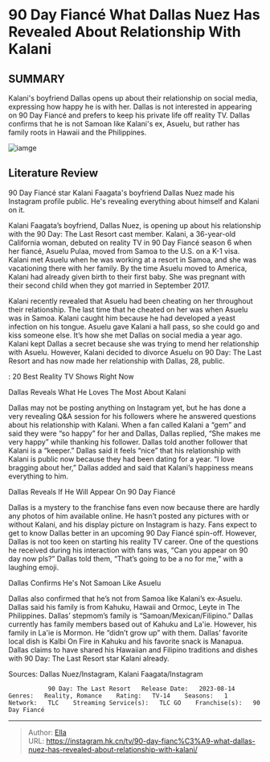 # 90 Day Fiancé What Dallas Nuez Has Revealed About Relationship With Kalani


## SUMMARY 



  Kalani&#39;s boyfriend Dallas opens up about their relationship on social media, expressing how happy he is with her.   Dallas is not interested in appearing on 90 Day Fiancé and prefers to keep his private life off reality TV.   Dallas confirms that he is not Samoan like Kalani&#39;s ex, Asuelu, but rather has family roots in Hawaii and the Philippines.  

![iamge](https://static1.srcdn.com/wordpress/wp-content/uploads/2023/11/90-day-fiance-_-what-dallas-nuez-has-revealed-about-relationship-with-kalani.jpg)

## Literature Review
90 Day Fiancé star Kalani Faagata&#39;s boyfriend Dallas Nuez made his Instagram profile public. He&#39;s revealing everything about himself and Kalani on it.




Kalani Faagata’s boyfriend, Dallas Nuez, is opening up about his relationship with the 90 Day: The Last Resort cast member. Kalani, a 36-year-old California woman, debuted on reality TV in 90 Day Fiancé season 6 when her fiancé, Asuelu Pulaa, moved from Samoa to the U.S. on a K-1 visa. Kalani met Asuelu when he was working at a resort in Samoa, and she was vacationing there with her family. By the time Asuelu moved to America, Kalani had already given birth to their first baby. She was pregnant with their second child when they got married in September 2017.




Kalani recently revealed that Asuelu had been cheating on her throughout their relationship. The last time that he cheated on her was when Asuelu was in Samoa. Kalani caught him because he had developed a yeast infection on his tongue. Asuelu gave Kalani a hall pass, so she could go and kiss someone else. It’s how she met Dallas on social media a year ago. Kalani kept Dallas a secret because she was trying to mend her relationship with Asuelu. However, Kalani decided to divorce Asuelu on 90 Day: The Last Resort and has now made her relationship with Dallas, 28, public.

 : 20 Best Reality TV Shows Right Now


 Dallas Reveals What He Loves The Most About Kalani 
          

Dallas may not be posting anything on Instagram yet, but he has done a very revealing Q&amp;A session for his followers where he answered questions about his relationship with Kalani. When a fan called Kalani a “gem” and said they were “so happy” for her and Dallas, Dallas replied, “She makes me very happy” while thanking his follower. Dallas told another follower that Kalani is a “keeper.” Dallas said it feels “nice” that his relationship with Kalani is public now because they had been dating for a year. “I love bragging about her,” Dallas added and said that Kalani’s happiness means everything to him.






 Dallas Reveals If He Will Appear On 90 Day Fiancé 

 

Dallas is a mystery to the franchise fans even now because there are hardly any photos of him available online. He hasn’t posted any pictures with or without Kalani, and his display picture on Instagram is hazy. Fans expect to get to know Dallas better in an upcoming 90 Day Fiancé spin-off. However, Dallas is not too keen on starting his reality TV career. One of the questions he received during his interaction with fans was, “Can you appear on 90 day now pls?” Dallas told them, “That’s going to be a no for me,” with a laughing emoji.



 Dallas Confirms He&#39;s Not Samoan Like Asuelu 
          




Dallas also confirmed that he’s not from Samoa like Kalani’s ex-Asuelu. Dallas said his family is from Kahuku, Hawaii and Ormoc, Leyte in The Philippines. Dallas’ stepmom’s family is “Samoan/Mexican/Filipino.” Dallas currently has family members based out of Kahuku and La&#39;ie. However, his family in La&#39;ie is Mormon. He “didn’t grow up” with them. Dallas’ favorite local dish is Kalbi On Fire in Kahuku and his favorite snack is Manapua. Dallas claims to have shared his Hawaiian and Filipino traditions and dishes with 90 Day: The Last Resort star Kalani already.

Sources: Dallas Nuez/Instagram, Kalani Faagata/Instagram

               90 Day: The Last Resort   Release Date:   2023-08-14    Genres:   Reality, Romance    Rating:   TV-14    Seasons:   1    Network:   TLC    Streaming Service(s):   TLC GO    Franchise(s):   90 Day Fiancé      

---

> Author: [Ella](https://instagram.hk.cn/)  
> URL: https://instagram.hk.cn/tv/90-day-fianc%C3%A9-what-dallas-nuez-has-revealed-about-relationship-with-kalani/  

